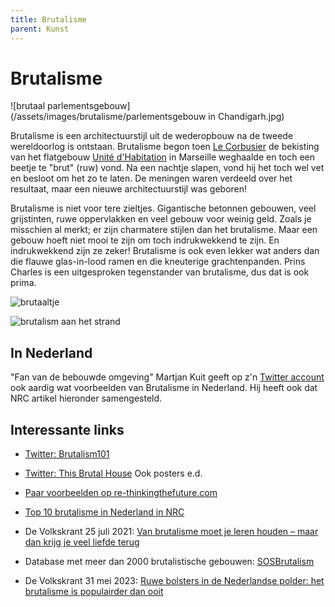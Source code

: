 ```yaml
---
title: Brutalisme
parent: Kunst
---
```


# Brutalisme

![brutaal parlementsgebouw](/assets/images/brutalisme/parlementsgebouw in Chandigarh.jpg)

Brutalisme is een architectuurstijl uit de wederopbouw na de tweede wereldoorlog is ontstaan. Brutalisme begon toen [Le Corbusier](https://nl.wikipedia.org/wiki/Le_Corbusier) de bekisting van het flatgebouw [Unité d'Habitation](https://nl.wikipedia.org/wiki/Unité_d%27Habitation) in Marseille weghaalde en toch een beetje te "brut" (ruw) vond. Na een nachtje slapen, vond hij het toch wel vet en besloot om het zo te laten. De meningen waren verdeeld over het resultaat, maar een nieuwe architectuurstijl was geboren!

Brutalisme is niet voor tere zieltjes. Gigantische betonnen gebouwen, veel grijstinten, ruwe oppervlakken en veel gebouw voor weinig geld. Zoals je misschien al merkt; er zijn charmatere stijlen dan het brutalisme. Maar een gebouw hoeft niet mooi te zijn om toch indrukwekkend te zijn. En indrukwekkend zijn ze zeker! Brutalisme is ook even lekker wat anders dan die flauwe glas-in-lood ramen en die kneuterige grachtenpanden. Prins Charles is een uitgesproken tegenstander van brutalisme, dus dat is ook prima.

![brutaaltje](https://www.re-thinkingthefuture.com/wp-content/uploads/2019/09/A335-10-Prime-Examples-of-Brutalist-Architecture.jpg)



![brutalism aan het strand](https://upload.wikimedia.org/wikipedia/commons/7/7e/Sanatorium_%22Kurpaty%22.JPG)



## In Nederland

"Fan van de bebouwde omgeving" Martjan Kuit geeft op z'n [Twitter account](https://twitter.com/martjankuit) ook aardig wat voorbeelden van Brutalisme in Nederland. Hij heeft ook dat NRC artikel hieronder samengesteld.



## Interessante links

- [Twitter: Brutalism101](https://twitter.com/Brutalism101)

- [Twitter: This Brutal House](https://twitter.com/BrutalHouse) Ook posters e.d.

- [Paar voorbeelden op re-thinkingthefuture.com](https://www.re-thinkingthefuture.com/architects-lounge/a335-10-prime-examples-of-brutalist-architecture/)

- [Top 10 brutalisme in Nederland in NRC](https://www.nrc.nl/nieuws/2021/09/29/39233487-a4058939)

- De Volkskrant 25 juli 2021: [Van brutalisme moet je leren houden – maar dan krijg je veel liefde terug](https://www.volkskrant.nl/cultuur-media/lomp-ruig-en-van-keihard-beton-van-brutalisme-moet-je-leren-houden-maar-dan-krijg-je-veel-liefde-terug~b3ce9b22/)

- Database met meer dan 2000 brutalistische gebouwen: [SOSBrutalism](https://www.sosbrutalism.org)

- De Volkskrant 31 mei 2023: [Ruwe bolsters in de Nederlandse polder: het brutalisme is populairder dan ooit ](https://www.volkskrant.nl/cultuur-media/ruwe-bolsters-in-de-nederlandse-polder-het-brutalisme-is-populairder-dan-ooit~b925c3be/)

  





